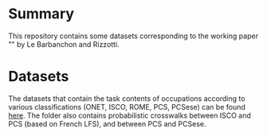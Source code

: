 # Summary

This repository contains some datasets corresponding to the working paper "" by Le Barbanchon and Rizzotti. 

# Datasets

The datasets that contain the task contents of occupations according to various classifications (ONET, ISCO, ROME, PCS, PCSese) can be found [here](https://github.com/tlebarbanchon/occupations/tree/master/data). The folder also contains probabilistic crosswalks between ISCO and PCS (based on French LFS), and between PCS and PCSese.  


<!-- # Paper 

The paper can be found [here]() -->


